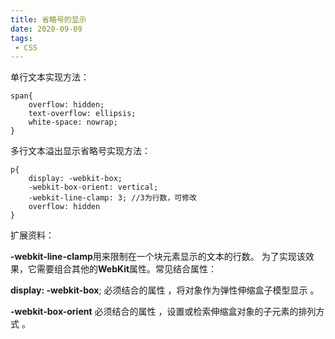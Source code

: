 ```yaml
---
title: 省略号的显示
date: 2020-09-09
tags:
 - CSS
---
```


单行文本实现方法：

```
span{
	overflow: hidden;
	text-overflow: ellipsis;
	white-space: nowrap;
}
```

多行文本溢出显示省略号实现方法：

```
p{
	display: -webkit-box;
	-webkit-box-orient: vertical;
	-webkit-line-clamp: 3; //3为行数，可修改
	overflow: hidden
}
```

扩展资料：

**-webkit-line-clamp**用来限制在一个块元素显示的文本的行数。 为了实现该效果，它需要组合其他的**WebKit**属性。常见结合属性：

**display: -webkit-box**; 必须结合的属性 ，将对象作为弹性伸缩盒子模型显示 。

**-webkit-box-orient** 必须结合的属性 ，设置或检索伸缩盒对象的子元素的排列方式 。
